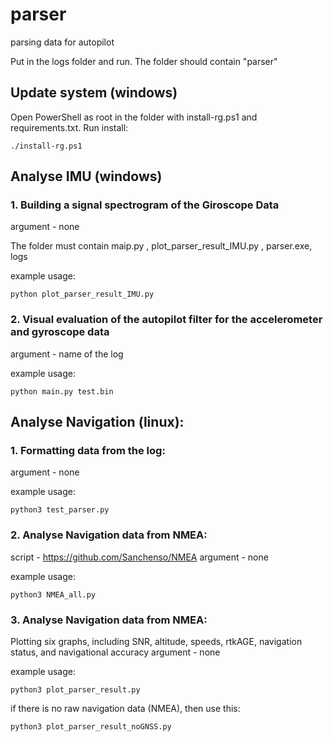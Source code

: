 # parser
parsing data for autopilot

Put in the logs folder and run. 
The folder should contain "parser"

## Update system (windows)
Open PowerShell as root in the folder with install-rg.ps1 and requirements.txt. Run install: 

`./install-rg.ps1`

## Analyse IMU (windows)
### 1. Building a signal spectrogram of the Giroscope Data
argument - none

The folder must contain maip.py , plot_parser_result_IMU.py , parser.exe, logs

example usage: 

`python plot_parser_result_IMU.py`

### 2. Visual evaluation of the autopilot filter for the accelerometer and gyroscope data 
argument - name of the log

example usage:

`python main.py test.bin`

## Analyse Navigation (linux):
### 1. Formatting data from the log:
argument - none 

example usage: 

`python3 test_parser.py`

### 2. Analyse Navigation data from NMEA: 
script - https://github.com/Sanchenso/NMEA
argument - none 

example usage: 

`python3 NMEA_all.py`

### 3. Analyse Navigation data from NMEA: 
Plotting six graphs, including SNR, altitude, speeds, rtkAGE, navigation status, and navigational accuracy
argument - none 

example usage: 

`python3 plot_parser_result.py`

if there is no raw navigation data (NMEA), then use this:

`python3 plot_parser_result_noGNSS.py`
